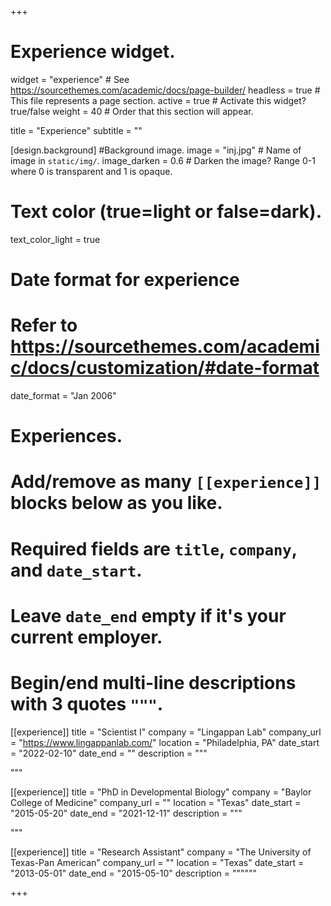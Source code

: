 +++
# Experience widget.
widget = "experience"  # See https://sourcethemes.com/academic/docs/page-builder/
headless = true  # This file represents a page section.
active = true  # Activate this widget? true/false
weight = 40  # Order that this section will appear.

title = "Experience"
subtitle = ""

[design.background]
#Background image.
image = "inj.jpg"  # Name of image in `static/img/`.
image_darken = 0.6  # Darken the image? Range 0-1 where 0 is transparent and 1 is opaque.


# Text color (true=light or false=dark).
  text_color_light = true 

# Date format for experience
#   Refer to https://sourcethemes.com/academic/docs/customization/#date-format
date_format = "Jan 2006"

# Experiences.
#   Add/remove as many `[[experience]]` blocks below as you like.
#   Required fields are `title`, `company`, and `date_start`.
#   Leave `date_end` empty if it's your current employer.
#   Begin/end multi-line descriptions with 3 quotes `"""`.
[[experience]]
  title = "Scientist I"
  company = "Lingappan Lab"
  company_url = "https://www.lingappanlab.com/"
  location = "Philadelphia, PA"
  date_start = "2022-02-10"
  date_end = ""
  description = """
  
  """
  
[[experience]]
  title = "PhD in Developmental Biology"
  company = "Baylor College of Medicine"
  company_url = ""
  location = "Texas"
  date_start = "2015-05-20"
  date_end = "2021-12-11"
  description = """
  
  """

[[experience]]
  title = "Research Assistant"
  company = "The University of Texas-Pan American"
  company_url = ""
  location = "Texas"
  date_start = "2013-05-01"
  date_end = "2015-05-10"
  description = """"""

+++
